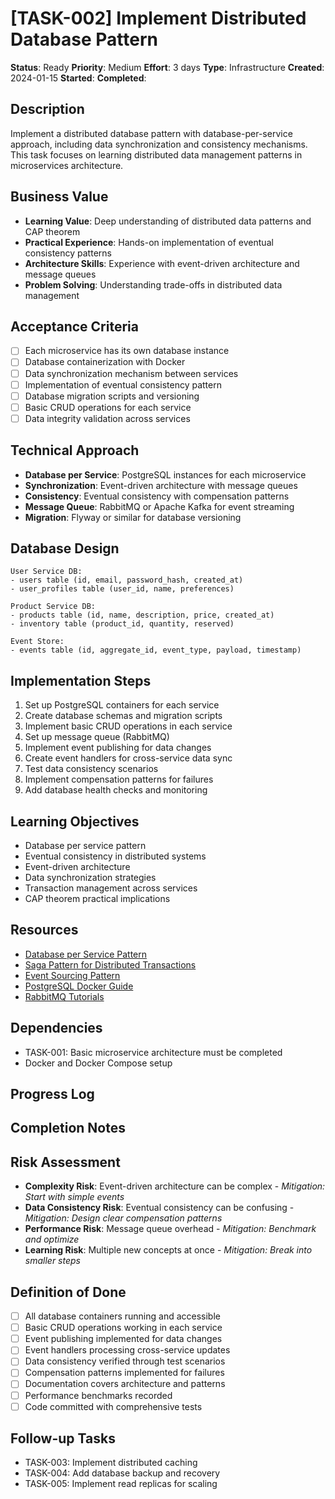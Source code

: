 # [TASK-002] Implement Distributed Database Pattern

**Status**: Ready
**Priority**: Medium
**Effort**: 3 days
**Type**: Infrastructure
**Created**: 2024-01-15
**Started**: 
**Completed**: 

## Description
Implement a distributed database pattern with database-per-service approach, including data synchronization and consistency mechanisms. This task focuses on learning distributed data management patterns in microservices architecture.

## Business Value
- **Learning Value**: Deep understanding of distributed data patterns and CAP theorem
- **Practical Experience**: Hands-on implementation of eventual consistency patterns
- **Architecture Skills**: Experience with event-driven architecture and message queues
- **Problem Solving**: Understanding trade-offs in distributed data management

## Acceptance Criteria
- [ ] Each microservice has its own database instance
- [ ] Database containerization with Docker
- [ ] Data synchronization mechanism between services
- [ ] Implementation of eventual consistency pattern
- [ ] Database migration scripts and versioning
- [ ] Basic CRUD operations for each service
- [ ] Data integrity validation across services

## Technical Approach
- **Database per Service**: PostgreSQL instances for each microservice
- **Synchronization**: Event-driven architecture with message queues
- **Consistency**: Eventual consistency with compensation patterns
- **Message Queue**: RabbitMQ or Apache Kafka for event streaming
- **Migration**: Flyway or similar for database versioning

## Database Design
```
User Service DB:
- users table (id, email, password_hash, created_at)
- user_profiles table (user_id, name, preferences)

Product Service DB:
- products table (id, name, description, price, created_at)
- inventory table (product_id, quantity, reserved)

Event Store:
- events table (id, aggregate_id, event_type, payload, timestamp)
```

## Implementation Steps
1. Set up PostgreSQL containers for each service
2. Create database schemas and migration scripts
3. Implement basic CRUD operations in each service
4. Set up message queue (RabbitMQ)
5. Implement event publishing for data changes
6. Create event handlers for cross-service data sync
7. Test data consistency scenarios
8. Implement compensation patterns for failures
9. Add database health checks and monitoring

## Learning Objectives
- Database per service pattern
- Eventual consistency in distributed systems
- Event-driven architecture
- Data synchronization strategies
- Transaction management across services
- CAP theorem practical implications

## Resources
- [Database per Service Pattern](https://microservices.io/patterns/data/database-per-service.html)
- [Saga Pattern for Distributed Transactions](https://microservices.io/patterns/data/saga.html)
- [Event Sourcing Pattern](https://microservices.io/patterns/data/event-sourcing.html)
- [PostgreSQL Docker Guide](https://hub.docker.com/_/postgres)
- [RabbitMQ Tutorials](https://www.rabbitmq.com/getstarted.html)

## Dependencies
- TASK-001: Basic microservice architecture must be completed
- Docker and Docker Compose setup

## Progress Log
<!-- Update as work progresses -->

## Completion Notes
<!-- Add notes upon completion -->

## Risk Assessment
- **Complexity Risk**: Event-driven architecture can be complex - *Mitigation: Start with simple events*
- **Data Consistency Risk**: Eventual consistency can be confusing - *Mitigation: Design clear compensation patterns*
- **Performance Risk**: Message queue overhead - *Mitigation: Benchmark and optimize*
- **Learning Risk**: Multiple new concepts at once - *Mitigation: Break into smaller steps*

## Definition of Done
- [ ] All database containers running and accessible
- [ ] Basic CRUD operations working in each service
- [ ] Event publishing implemented for data changes
- [ ] Event handlers processing cross-service updates
- [ ] Data consistency verified through test scenarios
- [ ] Compensation patterns implemented for failures
- [ ] Documentation covers architecture and patterns
- [ ] Performance benchmarks recorded
- [ ] Code committed with comprehensive tests

## Follow-up Tasks
- TASK-003: Implement distributed caching
- TASK-004: Add database backup and recovery
- TASK-005: Implement read replicas for scaling
